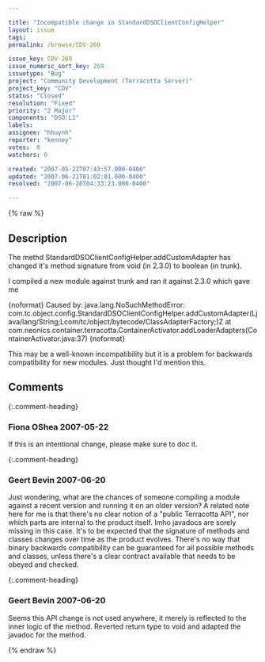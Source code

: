 ```yaml
---

title: "Incompatible change in StandardDSOClientConfigHelper"
layout: issue
tags: 
permalink: /browse/CDV-269

issue_key: CDV-269
issue_numeric_sort_key: 269
issuetype: "Bug"
project: "Community Development (Terracotta Server)"
project_key: "CDV"
status: "Closed"
resolution: "Fixed"
priority: "2 Major"
components: "DSO:L1"
labels: 
assignee: "hhuynh"
reporter: "kenney"
votes:  0
watchers: 0

created: "2007-05-22T07:43:57.000-0400"
updated: "2007-06-21T01:02:01.000-0400"
resolved: "2007-06-20T04:33:23.000-0400"

---
```




{% raw %}



## Description

<div markdown="1" class="description">

The methd StandardDSOClientConfigHelper.addCustomAdapter has changed it's method signature from void (in 2.3.0) to boolean (in trunk).

I compiled a new module against trunk and ran it against 2.3.0 which gave me 

\{noformat\}
Caused by: java.lang.NoSuchMethodError: com.tc.object.config.StandardDSOClientConfigHelper.addCustomAdapter(Ljava/lang/String;Lcom/tc/object/bytecode/ClassAdapterFactory;)Z
	at com.neonics.container.terracotta.ContainerActivator.addLoaderAdapters(ContainerActivator.java:37)
\{noformat\}

This may be a well-known incompatibility but it is a problem for backwards compatibility for new modules. 
Just thought I'd mention this.

</div>

## Comments


{:.comment-heading}
### **Fiona OShea** <span class="date">2007-05-22</span>

<div markdown="1" class="comment">

If this is an intentional change, please make sure to doc it.

</div>


{:.comment-heading}
### **Geert Bevin** <span class="date">2007-06-20</span>

<div markdown="1" class="comment">

Just wondering, what are the chances of someone compiling a module against a recent version and running it on an older version? A related note here for me is that there's no clear notion of a "public Terracotta API", nor which parts are internal to the product itself. Imho javadocs are sorely missing in this case. It's to be expected that the signature of methods and classes changes over time as the product evolves. There's no way that binary backwards compatibility can be guaranteed for all possible methods and classes, unless there's a clear contract available that needs to be obeyed and checked.


</div>


{:.comment-heading}
### **Geert Bevin** <span class="date">2007-06-20</span>

<div markdown="1" class="comment">

Seems this API change is not used anywhere, it merely is reflected to the inner logic of the method. Reverted return type to void and adapted the javadoc for the method.

</div>



{% endraw %}

